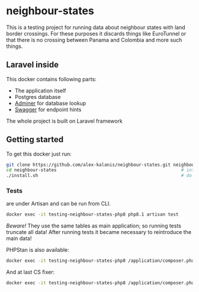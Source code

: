 # neighbour-states

This is a testing project for running data about neighbour states with land border crossings.
For these purposes it discards things like EuroTunnel or that there is no crossing between
Panama and Colombia and more such things.

## Laravel inside

This docker contains following parts:

- The application itself
- Postgres database
- [Adminer](http://localhost:40409/) for database lookup
- [Swagger](http://localhost:40400/api/documentation) for endpoint hints

The whole project is built on Laravel framework

## Getting started

To get this docker just run:

```bash
git clone https://github.com/alex-kalanis/neighbour-states.git neighbour-states       # get the docker setting
cd neighbour-states                                               # into project
./install.sh                                                      # do the all necessary steps
```

### Tests

are under Artisan and can be run from CLI.

```bash
docker exec -it testing-neighbour-states-php8 php8.1 artisan test
```

*Beware!* They use the same tables as main application; so running tests truncate all data!
After running tests it became necessary to reintroduce the main data!

PHPStan is also available:

```bash
docker exec -it testing-neighbour-states-php8 /application/composer.phar analyse
```

And at last CS fixer:

```bash
docker exec -it testing-neighbour-states-php8 /application/composer.phar cs-fixer
```
